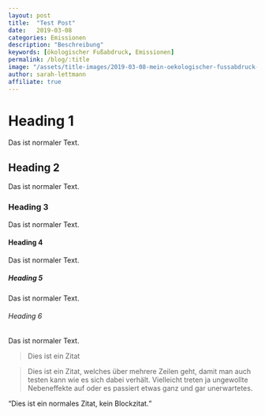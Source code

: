 ```yaml
---
layout: post
title:  "Test Post"
date:   2019-03-08
categories: Emissionen
description: "Beschreibung"
keywords: [ökologischer Fußabdruck, Emissionen]
permalink: /blog/:title
image: "/assets/title-images/2019-03-08-mein-oekologischer-fussabdruck-in-punkten.jpg"
author: sarah-lettmann
affiliate: true
---
```


# Heading 1
Das ist normaler Text.

## Heading 2
Das ist normaler Text.

### Heading 3
Das ist normaler Text.

#### Heading 4
Das ist normaler Text.

##### Heading 5
Das ist normaler Text.

###### Heading 6
Das ist normaler Text.

> Dies ist ein Zitat

> Dies ist ein Zitat, welches über mehrere Zeilen geht, damit man auch testen kann wie es sich dabei verhält. Vielleicht treten ja ungewollte Nebeneffekte auf oder es passiert etwas ganz und gar unerwartetes.

<q>Dies ist ein normales Zitat, kein Blockzitat.</q>
